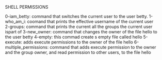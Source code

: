 SHELL PERMISSIONS

0-iam_betty: command that switches the current user to the user betty.
1-who_am_i: coomand that prints the effective username of the current user
2-groups: command that prints the current all the groups the current user ispart of
3-new_owner: command that changes the owner of the file hello to the user betty
4-empty: this commad create s empty file called hello
5-execute: adds execute permissions to the owner of the file hello
6-multiple_permissions: command that adds execute permission to the owner and the group owner, and read permission to other users, to the file hello